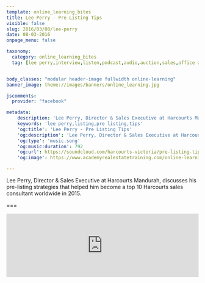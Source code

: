 ```yaml
---
template: online_learning_bites
title: Lee Perry - Pre Listing Tips
visible: false
slug: 2016/03/08/lee-perry
date: 08-03-2016
onpage_menu: false

taxonomy:
  category: online_learning_bites
  tag: [lee perry,interview,listen,podcast,audio,auction,sales,office administrations,sales consultants,property managers,property managers,business owners,managers]


body_classes: "modular header-image fullwidth online-learning"
banner_image: theme://images/banners/online_learning.jpg

jscomments:
  provider: "facebook"

metadata:
    description: 'Lee Perry, Director & Sales Executive at Harcourts Mandurah, discusses his pre-listing strategies that helped him become a top 10 Harcourts sales consultant worldwide in 2015.'
    keywords: 'lee perry,listing,pre listing,tips'
    'og:title': 'Lee Perry - Pre Listing Tips'
    'og:description': 'Lee Perry, Director & Sales Executive at Harcourts Mandurah, discusses his pre-listing strategies that helped him become a top 10 Harcourts sales consultant worldwide in 2015.'
    'og:type': 'music.song'
    'og:music:duration': 792
    'og:url': https://soundcloud.com/harcourts-victoria/pre-listing-tips-with-lee-perry
    'og:image': https://www.academyrealestatetraining.com/online-learning/bites/2016/03/08/lee-perry/lee-perry.jpg

---
```


Lee Perry, Director &amp; Sales Executive at Harcourts Mandurah, discusses his pre-listing strategies that helped him become a top 10 Harcourts sales consultant worldwide in 2015.

===

<iframe width="100%" height="166" scrolling="no" frameborder="no" src="https://w.soundcloud.com/player/?url=https%3A//api.soundcloud.com/tracks/250738134&amp;color=ff5500&amp;auto_play=false&amp;hide_related=false&amp;show_comments=true&amp;show_user=true&amp;show_reposts=false"></iframe>
